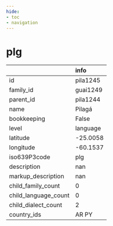 ```yaml
---
hide:
- toc
- navigation
---
```

# plg
|                      | info     |
|:---------------------|:---------|
| id                   | pila1245 |
| family_id            | guai1249 |
| parent_id            | pila1244 |
| name                 | Pilagá   |
| bookkeeping          | False    |
| level                | language |
| latitude             | -25.0058 |
| longitude            | -60.1537 |
| iso639P3code         | plg      |
| description          | nan      |
| markup_description   | nan      |
| child_family_count   | 0        |
| child_language_count | 0        |
| child_dialect_count  | 2        |
| country_ids          | AR PY    |
